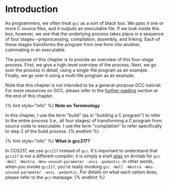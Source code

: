 # Introduction

As programmers, we often treat `gcc` as a sort of black box. We pass it one or more C source files, and it outputs an executable file. If we look inside this box, however, we see that the underlying process takes place in a sequence of four stages--preprocessing, compilation, assembly, and linking. Each of these stages transforms the program from one form into another, culminating in an executable.&#x20;

The purpose of this chapter is to provide an overview of this four-stage process. First, we give a high-level overview of the process. Next, we go over the process in detail, using a single-file program as an example. Finally, we go over it using a multi-file program as an example.&#x20;

Note that this chapter is not intended to be a general-purpose GCC tutorial. For more resources on GCC, please refer to the [further reading](../copy-of-gnu-compiler-collection-gcc/further-reading.md) section at the end of this chapter.

{% hint style="info" %}
**Note on Terminology**

In this chapter, I use the term "build" (as in "building a C program") to refer to the entire process (i.e., all four stages) of transforming a C program from source code to executable. I use the term "compilation" to refer specifically to step 2 of the build process.
{% endhint %}

{% hint style="info" %}
**What is gcc217?**

In COS217, we use `gcc217` instead of `gcc`. It's important to understand that `gcc217` is not a different compiler; it is simply a shell [alias](../the-linux-command-line/useful-command-line-features.md#aliases) on Armlab for `gcc -Wall -Wextra -Wno-unused-parameter -ansi -pedantic`. In other words, when you invoke `gcc217`, you're really invoking `gcc -Wall -Wextra -Wno-unused-parameter -ansi -pedantic`. For details on what each option does, please refer to the `gcc` manpage.
{% endhint %}
